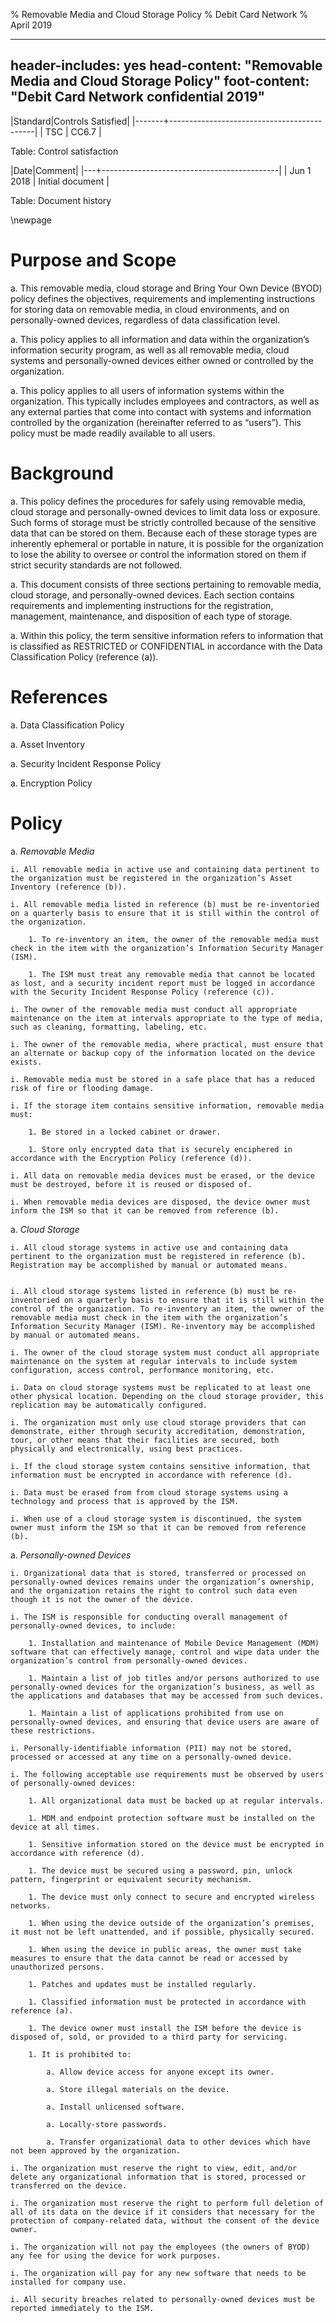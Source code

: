 % Removable Media and Cloud Storage Policy
% Debit Card Network
% April 2019

---
header-includes: yes
head-content: "Removable Media and Cloud Storage Policy"
foot-content: "Debit Card Network confidential 2019"
---

|Standard|Controls Satisfied|
|-------+--------------------------------------------|
| TSC | CC6.7 |

Table: Control satisfaction


|Date|Comment|
|---+--------------------------------------------|
| Jun 1 2018 | Initial document |

Table: Document history


\newpage


# Purpose and Scope

a. This removable media, cloud storage and Bring Your Own Device (BYOD) policy defines the objectives, requirements and implementing instructions for storing data on removable media, in cloud environments, and on personally-owned devices, regardless of data classification level.

a. This policy applies to all information and data within the organization’s information security program, as well as all removable media, cloud systems and personally-owned devices either owned or controlled by the organization.

a. This policy applies to all users of information systems within the organization. This typically includes employees and contractors, as well as any external parties that come into contact with systems and information controlled by the organization (hereinafter referred to as “users”). This policy must be made readily available to all users.

# Background

a. This policy defines the procedures for safely using  removable media, cloud storage and personally-owned devices to limit data loss or exposure.  Such forms of storage must be strictly controlled because of the sensitive data that can be stored on them. Because each of these storage types are inherently ephemeral or portable in nature, it is possible for the organization to lose the ability to oversee or control the information stored on them if strict security standards are not followed.

a. This document consists of three sections pertaining to removable media, cloud storage, and personally-owned devices. Each section contains requirements and implementing instructions for the registration, management, maintenance, and disposition of each type of storage.

a. Within this policy, the term sensitive information refers to information that is classified as RESTRICTED or CONFIDENTIAL in accordance with the Data Classification Policy (reference (a)).

# References

a. Data Classification Policy

a. Asset Inventory

a. Security Incident Response Policy

a. Encryption Policy

# Policy

a. *Removable Media*

    i. All removable media in active use and containing data pertinent to the organization must be registered in the organization’s Asset Inventory (reference (b)).

    i. All removable media listed in reference (b) must be re-inventoried on a quarterly basis to ensure that it is still within the control of the organization.

        1. To re-inventory an item, the owner of the removable media must check in the item with the organization’s Information Security Manager (ISM).

        1. The ISM must treat any removable media that cannot be located as lost, and a security incident report must be logged in accordance with the Security Incident Response Policy (reference (c)).

    i. The owner of the removable media must conduct all appropriate maintenance on the item at intervals appropriate to the type of media, such as cleaning, formatting, labeling, etc.

    i. The owner of the removable media, where practical, must ensure that an alternate or backup copy of the information located on the device exists.

    i. Removable media must be stored in a safe place that has a reduced risk of fire or flooding damage. 

    i. If the storage item contains sensitive information, removable media must:

        1. Be stored in a locked cabinet or drawer.

        1. Store only encrypted data that is securely enciphered in accordance with the Encryption Policy (reference (d)).

    i. All data on removable media devices must be erased, or the device must be destroyed, before it is reused or disposed of.

    i. When removable media devices are disposed, the device owner must inform the ISM so that it can be removed from reference (b).

a. *Cloud Storage*

    i. All cloud storage systems in active use and containing data pertinent to the organization must be registered in reference (b). Registration may be accomplished by manual or automated means.


    i. All cloud storage systems listed in reference (b) must be re-inventoried on a quarterly basis to ensure that it is still within the control of the organization. To re-inventory an item, the owner of the removable media must check in the item with the organization’s Information Security Manager (ISM). Re-inventory may be accomplished by manual or automated means.

    i. The owner of the cloud storage system must conduct all appropriate maintenance on the system at regular intervals to include system configuration, access control, performance monitoring, etc.

    i. Data on cloud storage systems must be replicated to at least one other physical location. Depending on the cloud storage provider, this replication may be automatically configured.

    i. The organization must only use cloud storage providers that can demonstrate, either through security accreditation, demonstration, tour, or other means that their facilities are secured, both physically and electronically, using best practices.

    i. If the cloud storage system contains sensitive information, that information must be encrypted in accordance with reference (d).

    i. Data must be erased from from cloud storage systems using a technology and process that is approved by the ISM. 

    i. When use of a cloud storage system is discontinued, the system owner must inform the ISM so that it can be removed from reference (b).

a. *Personally-owned Devices*

    i. Organizational data that is stored, transferred or processed on personally-owned devices remains under the organization’s ownership, and the organization retains the right to control such data even though it is not the owner of the device.

    i. The ISM is responsible for conducting overall management of personally-owned devices, to include:

        1. Installation and maintenance of Mobile Device Management (MDM) software that can effectively manage, control and wipe data under the organization’s control from personally-owned devices.

        1. Maintain a list of job titles and/or persons authorized to use personally-owned devices for the organization’s business, as well as the applications and databases that may be accessed from such devices.

        1. Maintain a list of applications prohibited from use on personally-owned devices, and ensuring that device users are aware of these restrictions.

    i. Personally-identifiable information (PII) may not be stored, processed or accessed at any time on a personally-owned device.

    i. The following acceptable use requirements must be observed by users of personally-owned devices:

        1. All organizational data must be backed up at regular intervals.

        1. MDM and endpoint protection software must be installed on the device at all times.

        1. Sensitive information stored on the device must be encrypted in accordance with reference (d).

        1. The device must be secured using a password, pin, unlock pattern, fingerprint or equivalent security mechanism.

        1. The device must only connect to secure and encrypted wireless networks.

        1. When using the device outside of the organization’s premises, it must not be left unattended, and if possible, physically secured.

        1. When using the device in public areas, the owner must take measures to ensure that the data cannot be read or accessed by unauthorized persons.

        1. Patches and updates must be installed regularly.

        1. Classified information must be protected in accordance with reference (a).

        1. The device owner must install the ISM before the device is disposed of, sold, or provided to a third party for servicing.

        1. It is prohibited to:

            a. Allow device access for anyone except its owner.
        
            a. Store illegal materials on the device.

            a. Install unlicensed software.

            a. Locally-store passwords.

            a. Transfer organizational data to other devices which have not been approved by the organization.

    i. The organization must reserve the right to view, edit, and/or delete any organizational information that is stored, processed or transferred on the device.

    i. The organization must reserve the right to perform full deletion of all of its data on the device if it considers that necessary for the protection of company-related data, without the consent of the device owner.

    i. The organization will not pay the employees (the owners of BYOD) any fee for using the device for work purposes.

    i. The organization will pay for any new software that needs to be installed for company use.

    i. All security breaches related to personally-owned devices must be reported immediately to the ISM. 


